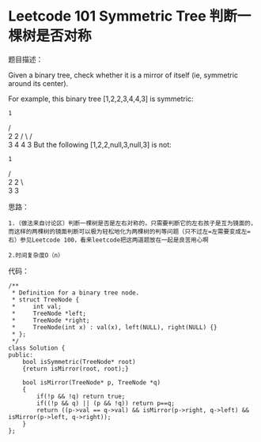 # Leetcode 101 Symmetric Tree 判断一棵树是否对称
题目描述：

Given a binary tree, check whether it is a mirror of itself (ie, symmetric around its center).

For example, this binary tree [1,2,2,3,4,4,3] is symmetric:

    1
   / \
  2   2
 / \ / \
3  4 4  3
But the following [1,2,2,null,3,null,3] is not:

    1
   / \
  2   2
   \   \
   3    3


思路：

    1.（做法来自讨论区）判断一棵树是否是左右对称的，只需要判断它的左右孩子是互为镜面的，而这样的两棵树的镜面判断可以极为轻松地化为两棵树的判等问题（只不过左=左需要变成左=右）参见Leetcode 100，看来leetcode把这两道题放在一起是良苦用心啊

    2.时间复杂度O（n）

代码：

```
/** 
 * Definition for a binary tree node. 
 * struct TreeNode { 
 *     int val; 
 *     TreeNode *left; 
 *     TreeNode *right; 
 *     TreeNode(int x) : val(x), left(NULL), right(NULL) {} 
 * }; 
 */  
class Solution {  
public:  
    bool isSymmetric(TreeNode* root)   
    {return isMirror(root, root);}  
  
    bool isMirror(TreeNode* p, TreeNode *q)   
    {  
        if(!p && !q) return true;  
        if((!p && q) || (p && !q)) return p==q;  
        return ((p->val == q->val) && isMirror(p->right, q->left) && isMirror(p->left, q->right));  
    }  
};  
```
